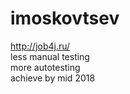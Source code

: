 # imoskovtsev
http://job4j.ru/<br>
less manual testing<br>
more autotesting<br>
achieve by mid 2018
